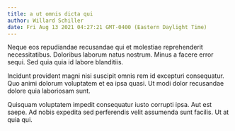 ```yaml
---
title: a ut omnis dicta qui
author: Willard Schiller
date: Fri Aug 13 2021 04:27:21 GMT-0400 (Eastern Daylight Time)
---
```

Neque eos repudiandae recusandae qui et molestiae reprehenderit necessitatibus. Doloribus laborum natus nostrum. Minus a facere error sequi. Sed quia quia id labore blanditiis.

 Incidunt provident magni nisi suscipit omnis rem id excepturi consequatur. Quo animi dolorum voluptatem et ea ipsa quasi. Ut modi dolor recusandae dolore quia laboriosam sunt.

 Quisquam voluptatem impedit consequatur iusto corrupti ipsa. Aut est saepe. Ad nobis expedita sed perferendis velit assumenda sunt facilis. Ut at quia qui.
